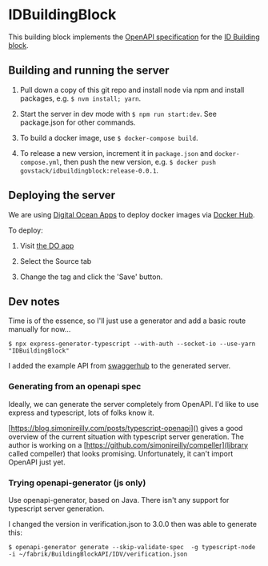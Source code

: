 # IDBuildingBlock

This building block implements the [OpenAPI specification](https://github.com/GovStackWorkingGroup/BuildingBlockAPI/tree/main/IDV) for the [ID Building block](https://docs.google.com/document/d/1Fvt6Y6h2yd4JeoSNAZnemnQQqdOTlje3bA1bGnGXLcU/edit).


## Building and running the server

1. Pull down a copy of this git repo and install node via npm and install packages, e.g. `$ nvm install; yarn`.

2. Start the server in dev mode with `$ npm run start:dev`. See package.json for other commands.

3. To build a docker image, use `$ docker-compose build`.

4. To release a new version, increment it in `package.json` and `docker-compose.yml`, then push the new version, e.g. `$ docker push govstack/idbuildingblock:release-0.0.1`.

## Deploying the server

We are using [Digital Ocean Apps](https://cloud.digitalocean.com/apps/8dbc01d0-8425-4fde-a1d4-7e7f9b404ae4/overview) to deploy docker images via [Docker Hub](https://hub.docker.com/repository/docker/govstack/idbuildingblock).

To deploy:

1. Visit [the DO app](https://cloud.digitalocean.com/apps/8dbc01d0-8425-4fde-a1d4-7e7f9b404ae4/settings/govstack-idbuildingblock?i=a99fae)

2. Select the Source tab

3. Change the tag and click the 'Save' button.

## Dev notes

Time is of the essence, so I'll just use a generator and add a basic route manually for now...


```
$ npx express-generator-typescript --with-auth --socket-io --use-yarn "IDBuildingBlock"
```

I added the example API from [swaggerhub](https://app.swaggerhub.com/apis/GovStack/verification/1.0-oas3-oas3#/default/post-authenticate) to the generated server.


### Generating from an openapi spec

Ideally, we can generate the server completely from OpenAPI. I'd like to use express and typescript, lots of folks know it.

[https://blog.simonireilly.com/posts/typescript-openapi]() gives a good overview of the current situation with typescript server generation. The author is working on a [https://github.com/simonireilly/compeller](library called compeller) that looks promising. Unfortunately, it can't import OpenAPI just yet.

### Trying openapi-generator (js only)

Use openapi-generator, based on Java. There isn't any support for typescript server generation.

I changed the version in verification.json to 3.0.0 then was able to generate this:

```
$ openapi-generator generate --skip-validate-spec  -g typescript-node -i ~/fabrik/BuildingBlockAPI/IDV/verification.json
```
